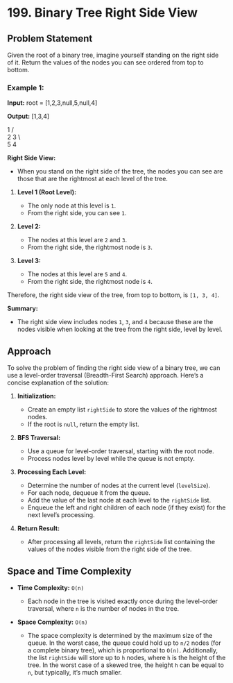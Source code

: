 # 199. Binary Tree Right Side View

## Problem Statement

Given the root of a binary tree, imagine yourself standing on the right side of it. Return the values of the nodes you can see ordered from top to bottom.

### Example 1:

**Input:**
root = [1,2,3,null,5,null,4]

**Output:**
[1,3,4]

   1
  / \
 2   3
  \   \
   5   4


**Right Side View:**
- When you stand on the right side of the tree, the nodes you can see are those that are the rightmost at each level of the tree.

1. **Level 1 (Root Level):**
   - The only node at this level is `1`. 
   - From the right side, you can see `1`.

2. **Level 2:**
   - The nodes at this level are `2` and `3`.
   - From the right side, the rightmost node is `3`.

3. **Level 3:**
   - The nodes at this level are `5` and `4`.
   - From the right side, the rightmost node is `4`.

Therefore, the right side view of the tree, from top to bottom, is `[1, 3, 4]`.

**Summary:**
- The right side view includes nodes `1`, `3`, and `4` because these are the nodes visible when looking at the tree from the right side, level by level.



## Approach

To solve the problem of finding the right side view of a binary tree, we can use a level-order traversal (Breadth-First Search) approach. Here’s a concise explanation of the solution:

1. **Initialization:**
   - Create an empty list `rightSide` to store the values of the rightmost nodes.
   - If the root is `null`, return the empty list.

2. **BFS Traversal:**
   - Use a queue for level-order traversal, starting with the root node.
   - Process nodes level by level while the queue is not empty.

3. **Processing Each Level:**
   - Determine the number of nodes at the current level (`levelSize`).
   - For each node, dequeue it from the queue.
   - Add the value of the last node at each level to the `rightSide` list.
   - Enqueue the left and right children of each node (if they exist) for the next level’s processing.

4. **Return Result:**
   - After processing all levels, return the `rightSide` list containing the values of the nodes visible from the right side of the tree.

## Space and Time Complexity

- **Time Complexity:** `O(n)`
  - Each node in the tree is visited exactly once during the level-order traversal, where `n` is the number of nodes in the tree.

- **Space Complexity:** `O(n)`
  - The space complexity is determined by the maximum size of the queue. In the worst case, the queue could hold up to `n/2` nodes (for a complete binary tree), which is proportional to `O(n)`. Additionally, the list `rightSide` will store up to `h` nodes, where `h` is the height of the tree. In the worst case of a skewed tree, the height `h` can be equal to `n`, but typically, it’s much smaller.


